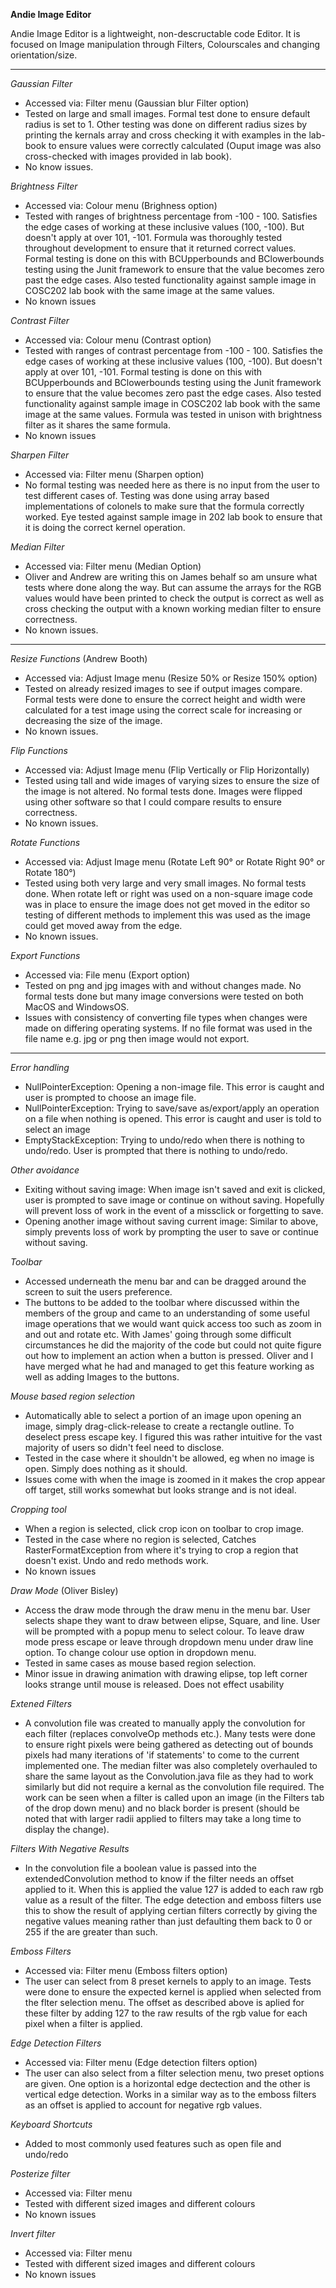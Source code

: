 **Andie Image Editor**



Andie Image Editor is a lightweight, non-descructable code Editor. It is focused on Image manipulation through Filters, Colourscales and changing orientation/size.

---

*Gaussian Filter* 
- Accessed via: Filter menu (Gaussian blur Filter option)
- Tested on large and small images. Formal test done to ensure default radius is set to 1. Other testing was done on different radius sizes by printing the kernals array and cross checking it with examples in the lab-book to ensure values were correctly calculated (Ouput image was also cross-checked with images provided in lab book).
- No know issues.

*Brightness Filter* 
- Accessed via: Colour menu (Brighness option)
- Tested with ranges of brightness percentage from -100 - 100. Satisfies the edge cases of working at these inclusive values (100, -100). But doesn't apply at over 101, -101. Formula was thoroughly tested throughout development to ensure that it returned correct values. Formal testing is done on this with BCUpperbounds and BClowerbounds testing using the Junit framework to ensure that the value becomes zero past the edge cases. Also tested functionality against sample image in COSC202 lab book with the same image at the same values.
- No known  issues

*Contrast Filter* 
- Accessed via: Colour menu (Contrast option)
- Tested with ranges of contrast percentage from -100 - 100. Satisfies the edge cases of working at these inclusive values (100, -100). But doesn't apply at over 101, -101. Formal testing is done on this with BCUpperbounds and BClowerbounds testing using the Junit framework to ensure that the value becomes zero past the edge cases. Also tested functionality against sample image in COSC202 lab book with the same image at the same values. Formula was tested in unison with brightness filter as it shares the same formula.
- No known  issues

*Sharpen Filter* 
- Accessed via: Filter menu (Sharpen option)
- No formal testing was needed here as there is no input from the user to test different cases of. Testing was done using array based implementations of colonels to make sure that the formula correctly worked. Eye tested against sample image in 202 lab book to ensure that it is doing the correct kernel operation.

*Median Filter* 
- Accessed via: Filter menu (Median Option)
- Oliver and Andrew are writing this on James behalf so am unsure what tests where done along the way. But can assume the arrays for the RGB values would have been printed to check the output is correct as well as cross checking the output with a known working median filter to ensure correctness.
- No known issues.

---

*Resize Functions* (Andrew Booth)
- Accessed via: Adjust Image menu (Resize 50% or Resize 150% option)
- Tested on already resized images to see if output images compare. Formal tests were done to ensure the correct height and width were calculated for a test image using the correct scale for increasing or decreasing the size of the image.
- No known issues.

*Flip Functions* 
- Accessed via: Adjust Image menu (Flip Vertically or Flip Horizontally)
- Tested using tall and wide images of varying sizes to ensure the size of the image is not altered. No formal tests done. Images were flipped using other software so that I could compare results to ensure correctness.
- No known issues.

*Rotate Functions* 
- Accessed via: Adjust Image menu (Rotate Left 90° or Rotate Right 90° or Rotate 180°)
- Tested using both very large and very small images. No formal tests done. When rotate left or right was used on a non-square image code was in place to ensure the image does not get moved in the editor so testing of different methods to implement this was used as the image could get moved away from the edge.
- No known issues.

*Export Functions* 
- Accessed via: File menu (Export option)
- Tested on png and jpg images with and without changes made. No formal tests done but many image conversions were tested on both MacOS and WindowsOS.
- Issues with consistency of converting file types when changes were made on differing operating systems. If no file format was used in the file name e.g. jpg or png then image would not export.

---

*Error handling* 
- NullPointerException: Opening a non-image file. This error is caught and user is prompted to choose an image file.
- NullPointerException: Trying to save/save as/export/apply an operation on a file when nothing is opened. This error is caught and user is told to select an image
- EmptyStackException: Trying to undo/redo when there is nothing to undo/redo. User is prompted that there is nothing to undo/redo.

*Other avoidance* 
- Exiting without saving image: When image isn't saved and exit is clicked, user is prompted to save image or continue on without saving. Hopefully will prevent loss of work in the event of a missclick or forgetting to save.
- Opening another image without saving current image: Similar to above, simply prevents loss of work by prompting the user to save or continue without saving.

*Toolbar* 
- Accessed underneath the menu bar and can be dragged around the screen to suit the users preference.
- The buttons to be added to the toolbar where discussed within the members of the group and came to an understanding of some useful image operations that we would want quick access too such as zoom in and out and rotate etc. With James' going through some difficult circumstances he did the majority of the code but could not quite figure out how to implement an action when a button is pressed. Oliver and I have merged what he had and managed to get this feature working as well as adding Images to the buttons.


*Mouse based region selection* 
- Automatically able to select a portion of an image upon opening an image, simply drag-click-release to create a rectangle outline. To deselect press escape key. I figured this was rather intuitive for the vast majority of users so didn't feel need to disclose. 
- Tested in the case where it shouldn't be allowed, eg when no image is open. Simply does nothing as it should.
- Issues come with when the image is zoomed in it makes the crop appear off target, still works somewhat but looks strange and is not ideal.

*Cropping tool* 
- When a region is selected, click crop icon on toolbar to crop image.
- Tested in the case where no region is selected, Catches RasterFormatException from where it's trying to crop a region that doesn't exist. Undo and redo methods work.
- No known issues


*Draw Mode* (Oliver Bisley)
- Access the draw mode through the draw menu in the menu bar. User selects shape they want to draw between elipse, Square, and line. User will be prompted with a popup menu to select colour. To leave draw mode press escape or leave through dropdown menu under draw line option. To change colour use option in dropdown menu.
- Tested in same cases as mouse based region selection.
- Minor issue in drawing animation with drawing elipse, top left corner looks strange until mouse is released. Does not effect  usability


*Extened Filters* 
- A convolution file was created to manually apply the convolution for each filter (replaces convolveOp methods etc.). Many tests were done to ensure right pixels were being gathered as detecting out of bounds pixels had many iterations of 'if statements' to come to the current implemented one. The median filter was also completely overhauled to share the same layout as the Convolution.java file as they had to work similarly but did not require a kernal as the convolution file required. The work can be seen when a filter is called upon an image (in the Filters tab of the drop down menu) and no black border is present (should be noted that with larger radii applied to filters may take a long time to display the change).

*Filters With Negative Results* 
- In the convolution file a boolean value is passed into the extendedConvolution method to know if the filter needs an offset applied to it. When this is applied the value 127 is added to each raw rgb value as a result of the filter. The edge detection and emboss filters use this to show the result of applying certian filters correctly by giving the negative values meaning rather than just defaulting them back to 0 or 255 if the are greater than such.

*Emboss Filters* 
- Accessed via:  Filter menu (Emboss filters option)
- The user can select from 8 preset kernels to apply to an image. Tests were done to ensure the expected kernel is applied when selected from the flter selection menu. The offset as described above is aplied for these filter by adding 127 to the raw results of the rgb value for each pixel when a filter is applied.

*Edge Detection Filters* 
- Accessed via: Filter menu (Edge detection filters option)
- The user can also select from a filter selection menu, two preset options are given. One option is a horizontal edge dectection and the other is vertical edge detection. Works in a similar way as to the emboss filters as an offset is applied to account for negative rgb values.

*Keyboard Shortcuts* 
- Added to most commonly used features such as open file and undo/redo

*Posterize filter* 
- Accessed via: Filter menu
- Tested with different sized images and different colours
- No known issues

*Invert filter*
- Accessed via: Filter menu
- Tested with different sized images and different colours
- No known issues


